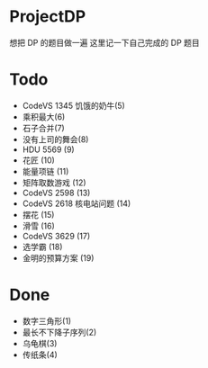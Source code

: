 #  ProjectDP

想把 DP 的题目做一遍
这里记一下自己完成的 DP 题目

# Todo
- CodeVS 1345 饥饿的奶牛(5)
- 乘积最大(6)
- 石子合并(7)
- 没有上司的舞会(8)
- HDU 5569 (9)
- 花匠 (10)
- 能量项链 (11)
- 矩阵取数游戏 (12)
- CodeVS 2598 (13)
- CodeVS 2618 核电站问题 (14)
- 摆花 (15)
- 滑雪 (16)
- CodeVS 3629 (17)
- 选学霸 (18)
- 金明的预算方案 (19)


# Done
- 数字三角形(1)
- 最长不下降子序列(2)
- 乌龟棋(3)
- 传纸条(4)

